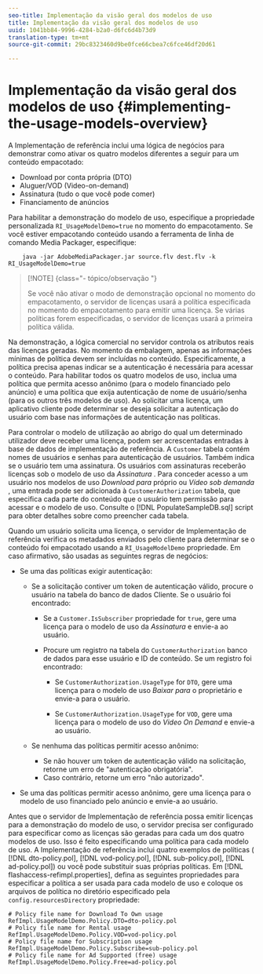 ```yaml
---
seo-title: Implementação da visão geral dos modelos de uso
title: Implementação da visão geral dos modelos de uso
uuid: 1041bb84-9996-4284-b2a0-d6fc6d4b73d9
translation-type: tm+mt
source-git-commit: 29bc8323460d9be0fce66cbea7c6fce46df20d61

---
```



# Implementação da visão geral dos modelos de uso {#implementing-the-usage-models-overview}

A Implementação de referência inclui uma lógica de negócios para demonstrar como ativar os quatro modelos diferentes a seguir para um conteúdo empacotado:

* Download por conta própria (DTO)
* Aluguer/VOD (Video-on-demand)
* Assinatura (tudo o que você pode comer)
* Financiamento de anúncios

Para habilitar a demonstração do modelo de uso, especifique a propriedade personalizada `RI_UsageModelDemo=true` no momento do empacotamento. Se você estiver empacotando conteúdo usando a ferramenta de linha de comando Media Packager, especifique:

```
    java -jar AdobeMediaPackager.jar source.flv dest.flv -k RI_UsageModelDemo=true
```

>[!NOTE] {class=&quot;- tópico/observação &quot;}
>
>Se você não ativar o modo de demonstração opcional no momento do empacotamento, o servidor de licenças usará a política especificada no momento do empacotamento para emitir uma licença. Se várias políticas forem especificadas, o servidor de licenças usará a primeira política válida.

Na demonstração, a lógica comercial no servidor controla os atributos reais das licenças geradas. No momento da embalagem, apenas as informações mínimas de política devem ser incluídas no conteúdo. Especificamente, a política precisa apenas indicar se a autenticação é necessária para acessar o conteúdo. Para habilitar todos os quatro modelos de uso, inclua uma política que permita acesso anônimo (para o modelo financiado pelo anúncio) e uma política que exija autenticação de nome de usuário/senha (para os outros três modelos de uso). Ao solicitar uma licença, um aplicativo cliente pode determinar se deseja solicitar a autenticação do usuário com base nas informações de autenticação nas políticas.

Para controlar o modelo de utilização ao abrigo do qual um determinado utilizador deve receber uma licença, podem ser acrescentadas entradas à base de dados de implementação de referência. A `Customer` tabela contém nomes de usuários e senhas para autenticação de usuários. Também indica se o usuário tem uma assinatura. Os usuários com assinaturas receberão licenças sob o modelo de uso da *Assinatura* . Para conceder acesso a um usuário nos modelos de uso *Download para* próprio ou *Vídeo sob demanda* , uma entrada pode ser adicionada à `CustomerAuthorization` tabela, que especifica cada parte do conteúdo que o usuário tem permissão para acessar e o modelo de uso. Consulte o [!DNL PopulateSampleDB.sql] script para obter detalhes sobre como preencher cada tabela.

Quando um usuário solicita uma licença, o servidor de Implementação de referência verifica os metadados enviados pelo cliente para determinar se o conteúdo foi empacotado usando a `RI_UsageModelDemo` propriedade. Em caso afirmativo, são usadas as seguintes regras de negócios:

* Se uma das políticas exigir autenticação:

   * Se a solicitação contiver um token de autenticação válido, procure o usuário na tabela do banco de dados Cliente. Se o usuário foi encontrado:

      * Se a `Customer.IsSubscriber` propriedade for `true`, gere uma licença para o modelo de uso da *Assinatura* e envie-a ao usuário.

      * Procure um registro na tabela do `CustomerAuthorization` banco de dados para esse usuário e ID de conteúdo. Se um registro foi encontrado:

         * Se `CustomerAuthorization.UsageType` for `DTO`, gere uma licença para o modelo de uso *Baixar para* o proprietário e envie-a para o usuário.

         * Se `CustomerAuthorization.UsageType` for `VOD`, gere uma licença para o modelo de uso do *Video On Demand* e envie-a ao usuário.
   * Se nenhuma das políticas permitir acesso anônimo:

      * Se não houver um token de autenticação válido na solicitação, retorne um erro de &quot;autenticação obrigatória&quot;.
      * Caso contrário, retorne um erro &quot;não autorizado&quot;.


* Se uma das políticas permitir acesso anônimo, gere uma licença para o modelo de uso financiado pelo anúncio e envie-a ao usuário.

Antes que o servidor de Implementação de referência possa emitir licenças para a demonstração do modelo de uso, o servidor precisa ser configurado para especificar como as licenças são geradas para cada um dos quatro modelos de uso. Isso é feito especificando uma política para cada modelo de uso. A Implementação de referência inclui quatro exemplos de políticas ( [!DNL dto-policy.pol], [!DNL vod-policy.pol], [!DNL sub-policy.pol], [!DNL ad-policy.pol]) ou você pode substituir suas próprias políticas. Em [!DNL flashaccess-refimpl.properties], defina as seguintes propriedades para especificar a política a ser usada para cada modelo de uso e coloque os arquivos de política no diretório especificado pela `config.resourcesDirectory` propriedade:

```
# Policy file name for Download To Own usage  
RefImpl.UsageModelDemo.Policy.DTO=dto-policy.pol  
# Policy file name for Rental usage  
RefImpl.UsageModelDemo.Policy.VOD=vod-policy.pol  
# Policy file name for Subscription usage  
RefImpl.UsageModelDemo.Policy.Subscribe=sub-policy.pol  
# Policy file name for Ad Supported (free) usage  
RefImpl.UsageModelDemo.Policy.Free=ad-policy.pol
```

